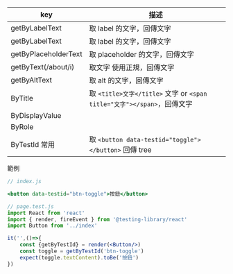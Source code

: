 |key|描述|
| ---| --- |
| getByLabelText |取 label 的文字，回傳文字 |
| getByLabelText | 取 label 的文字，回傳文字 |
| getByPlaceholderText | 取 placeholder 的文字，回傳文字 |
| getByText(/about/i) | 取文字 使用正規，回傳文字 |
| getByAltText        | 取 alt 的文字，回傳文字 |
| ByTitle             | 取 `<title>文字</title>` 文字 or `<span title="文字"></span>`，回傳文字 |
| ByDisplayValue      |                                 |
| ByRole              |                                  |
| ByTestId 常用       | 取 `<button data-testid="toggle"></button>` 回傳 tree  |

範例

```jsx
// index.js

<button data-testid="btn-toggle">按鈕</button>
```

```jsx
// page.test.js
import React from 'react'
import { render, fireEvent } from '@testing-library/react'
import Button from '../index'

it('',()=>{
    const {getByTestId} = render(<Button/>)
    const toggle = getByTestId('btn-toggle')
    expect(toggle.textContent).toBe('按鈕')
})
```

